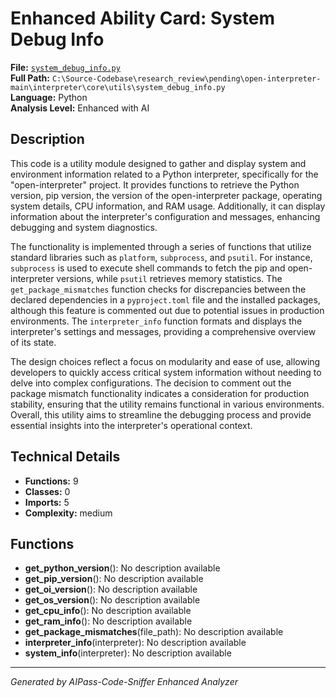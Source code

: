 # Enhanced Ability Card: System Debug Info

**File:** [`system_debug_info.py`](file:///C:\Source-Codebase\research_review\pending\open-interpreter-main\interpreter\core\utils\system_debug_info.py)  
**Full Path:** `C:\Source-Codebase\research_review\pending\open-interpreter-main\interpreter\core\utils\system_debug_info.py`  
**Language:** Python  
**Analysis Level:** Enhanced with AI

## Description

This code is a utility module designed to gather and display system and environment information related to a Python interpreter, specifically for the "open-interpreter" project. It provides functions to retrieve the Python version, pip version, the version of the open-interpreter package, operating system details, CPU information, and RAM usage. Additionally, it can display information about the interpreter's configuration and messages, enhancing debugging and system diagnostics.

The functionality is implemented through a series of functions that utilize standard libraries such as `platform`, `subprocess`, and `psutil`. For instance, `subprocess` is used to execute shell commands to fetch the pip and open-interpreter versions, while `psutil` retrieves memory statistics. The `get_package_mismatches` function checks for discrepancies between the declared dependencies in a `pyproject.toml` file and the installed packages, although this feature is commented out due to potential issues in production environments. The `interpreter_info` function formats and displays the interpreter's settings and messages, providing a comprehensive overview of its state.

The design choices reflect a focus on modularity and ease of use, allowing developers to quickly access critical system information without needing to delve into complex configurations. The decision to comment out the package mismatch functionality indicates a consideration for production stability, ensuring that the utility remains functional in various environments. Overall, this utility aims to streamline the debugging process and provide essential insights into the interpreter's operational context.

## Technical Details

- **Functions:** 9
- **Classes:** 0
- **Imports:** 5
- **Complexity:** medium


## Functions

- **get_python_version**(): No description available
- **get_pip_version**(): No description available
- **get_oi_version**(): No description available
- **get_os_version**(): No description available
- **get_cpu_info**(): No description available
- **get_ram_info**(): No description available
- **get_package_mismatches**(file_path): No description available
- **interpreter_info**(interpreter): No description available
- **system_info**(interpreter): No description available

---
*Generated by AIPass-Code-Sniffer Enhanced Analyzer*
